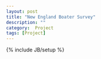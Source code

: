 ```yaml
---
layout: post
title: "New England Boater Survey"
description: ""
category:  Project 
tags: [Project]
---
```

{% include JB/setup %}

